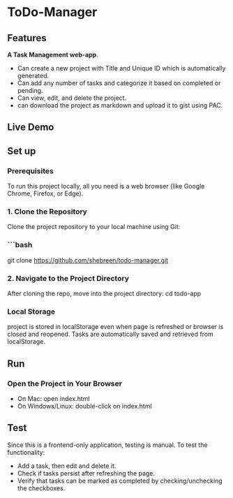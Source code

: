 # ToDo-Manager

## Features
**A Task Management web-app**.
- Can create a new project with Title and Unique ID which is automatically generated.
- Can add any number of tasks and categorize it based on completed or pending.
- Can view, edit, and delete the project.
- can download the project as markdown and upload it to gist using PAC.

## Live Demo

## Set up

### Prerequisites

To run this project locally, all you need is a web browser (like Google Chrome, Firefox, or Edge).

### 1. Clone the Repository

Clone the project repository to your local machine using Git:

### ```bash
git clone https://github.com/shebreen/todo-manager.git

### 2. Navigate to the Project Directory

After cloning the repo, move into the project directory:
cd todo-app

### Local Storage
project is stored in localStorage even when page is refreshed or  browser is closed and reopened.
Tasks are automatically saved and retrieved from localStorage.

## Run

### Open the Project in Your Browser

- On Mac: open index.html
- On Windows/Linux: double-click on index.html
## Test

Since this is a frontend-only application, testing is manual. To test the functionality:

- Add a task, then edit and delete it.
- Check if tasks persist after refreshing the page.
- Verify that tasks can be marked as completed by checking/unchecking the checkboxes.
